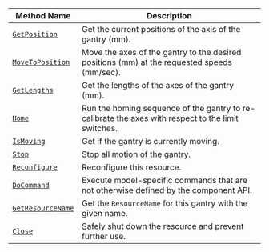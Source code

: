 <!-- prettier-ignore -->
| Method Name | Description |
| ----------- | ----------- |
| [`GetPosition`](/dev/reference/apis/components/gantry/#getposition) | Get the current positions of the axis of the gantry (mm). |
| [`MoveToPosition`](/dev/reference/apis/components/gantry/#movetoposition) | Move the axes of the gantry to the desired positions (mm) at the requested speeds (mm/sec). |
| [`GetLengths`](/dev/reference/apis/components/gantry/#getlengths) | Get the lengths of the axes of the gantry (mm). |
| [`Home`](/dev/reference/apis/components/gantry/#home) | Run the homing sequence of the gantry to re-calibrate the axes with respect to the limit switches. |
| [`IsMoving`](/dev/reference/apis/components/gantry/#ismoving) | Get if the gantry is currently moving. |
| [`Stop`](/dev/reference/apis/components/gantry/#stop) | Stop all motion of the gantry. |
| [`Reconfigure`](/dev/reference/apis/components/gantry/#reconfigure) | Reconfigure this resource. |
| [`DoCommand`](/dev/reference/apis/components/gantry/#docommand) | Execute model-specific commands that are not otherwise defined by the component API. |
| [`GetResourceName`](/dev/reference/apis/components/gantry/#getresourcename) | Get the `ResourceName` for this gantry with the given name. |
| [`Close`](/dev/reference/apis/components/gantry/#close) | Safely shut down the resource and prevent further use. |
